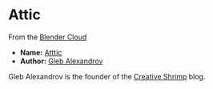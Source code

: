 Attic
=====

From the [Blender Cloud](https://cloud.blender.org)

* **Name:** [Atttic](https://cloud.blender.org/p/gallery/564a0d34c379cf089a7ad48f)
* **Author:** [Gleb Alexandrov](http://www.creativeshrimp.com/about)

Gleb Alexandrov is the founder of the [Creative
Shrimp](http://www.creativeshrimp.com) blog.
